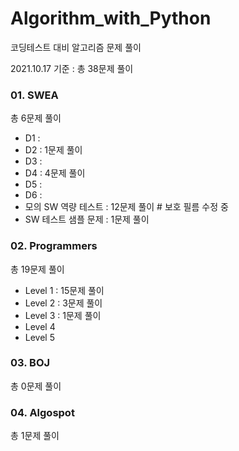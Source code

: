 # Algorithm_with_Python

코딩테스트 대비 알고리즘 문제 풀이

2021.10.17 기준 :  총 38문제 풀이



### 01. SWEA

총 6문제 풀이

- D1 :
- D2 : 1문제 풀이
- D3 :
- D4 : 4문제 풀이 
- D5 :
- D6 :
- 모의 SW 역량 테스트 : 12문제 풀이     # 보호 필름 수정 중
- SW 테스트 샘플 문제 : 1문제 풀이



### 02. Programmers

총 19문제 풀이

- Level 1  :  15문제 풀이    
- Level 2  :  3문제 풀이    
- Level 3  :  1문제 풀이
- Level 4
- Level 5



### 03. BOJ

총 0문제 풀이



### 04. Algospot

총 1문제 풀이
